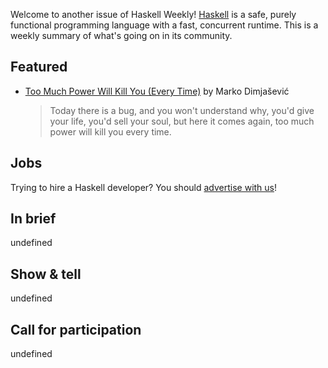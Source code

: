 Welcome to another issue of Haskell Weekly!
[Haskell](https://www.haskell.org) is a safe, purely functional programming language with a fast, concurrent runtime.
This is a weekly summary of what's going on in its community.

## Featured

- [Too Much Power Will Kill You (Every Time)](https://dimjasevic.net/marko/2021/04/03/too-much-power-will-kill-you/) by Marko Dimjašević
  > Today there is a bug, and you won't understand why, you'd give your life, you'd sell your soul, but here it comes again, too much power will kill you every time.

## Jobs

Trying to hire a Haskell developer?
You should [advertise with us](https://haskellweekly.news/advertising.html)!

## In brief

undefined

## Show & tell

undefined

## Call for participation

undefined
